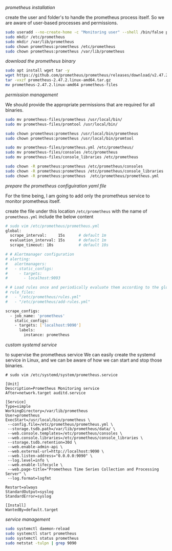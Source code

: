 _prometheus installation_

create the user and folder's to handle the prometheus process itself. So we are aware of user-based processes and permissions.

```bash
sudo useradd --no-create-home -c "Monitoring user" --shell /bin/false prometheus
sudo mkdir /etc/prometheus
sudo mkdir /var/lib/prometheus
sudo chown prometheus:prometheus /etc/prometheus
sudo chown prometheus:prometheus /var/lib/prometheus
```

_download the prometheus binary_

```bash
sudo apt install wget tar -y
wget https://github.com/prometheus/prometheus/releases/download/v2.47.2/prometheus-2.47.2.linux-amd64.tar.gz
tar -vxzf prometheus-2.47.2.linux-amd64.tar.gz
mv prometheus-2.47.2.linux-amd64 prometheus-files
```

_permission management_

We should provide the appropriate permissions that are required for all binaries.

```bash
sudo mv prometheus-files/prometheus /usr/local/bin/
sudo mv prometheus-files/promtool /usr/local/bin/

sudo chown prometheus:prometheus /usr/local/bin/prometheus
sudo chown prometheus:prometheus /usr/local/bin/promtool

sudo mv prometheus-files/prometheus.yml /etc/prometheus/
sudo mv prometheus-files/consoles /etc/prometheus
sudo mv prometheus-files/console_libraries /etc/prometheus

sudo chown -R prometheus:prometheus /etc/prometheus/consoles
sudo chown -R prometheus:prometheus /etc/prometheus/console_libraries
sudo chown -R prometheus:prometheus  /etc/prometheus/prometheus.yml
```

_prepare the prometheus configuiration yaml file_

For the time being, I am going to add only the prometheus service to monitor prometheus itself.

create the file under this location `/etc/prometheus` with the name of `prometheus.yml` include the below content

```bash
# sudo vim /etc/prometheus/prometheus.yml
global:
  scrape_interval:     15s      # default 1m
  evaluation_interval: 15s      # default 1m
  scrape_timeout: 10s           # default 10s

# # Alertmanager configuration
# alerting:
#   alertmanagers:
#   - static_configs:
#     - targets:
#       - localhost:9093

# # Load rules once and periodically evaluate them according to the global 'evaluation_interval'.
# rule_files:
#   - "/etc/prometheus/rules.yml"
#   - "/etc/prometheus/add-rules.yml"

scrape_configs:
  - job_name: 'prometheus'
    static_configs:
    - targets: ['localhost:9090']
      labels: 
        instance: prometheus
```

_custom systemd service_

to supervise the prometheus service We can easily create the systemd service in Linux, and we can be aware of how we can start and stop those binaries.

```service
# sudo vim /etc/systemd/system/prometheus.service 

[Unit]
Description=Prometheus Monitoring service
After=network.target auditd.service

[Service]
Type=simple
WorkingDirectory=/var/lib/prometheus
User=prometheus
ExecStart=/usr/local/bin/prometheus \
 --config.file=/etc/prometheus/prometheus.yml \
 --storage.tsdb.path=/var/lib/prometheus/data/ \
 --web.console.templates=/etc/prometheus/consoles \
 --web.console.libraries=/etc/prometheus/console_libraries \
 --storage.tsdb.retention=30d \
 --web.enable-admin-api \
 --web.external-url=http://localhost:9090 \
 --web.listen-address="0.0.0.0:9090" \
 --log.level=info \
 --web.enable-lifecycle \
 --web.page-title="Prometheus Time Series Collection and Processing Server" \
 --log.format=logfmt

Restart=always
StandardOutput=syslog
StandardError=syslog

[Install]
WantedBy=default.target
```

_service management_

```bash
sudo systemctl daemon-reload
sudo systemctl start prometheus
sudo systemctl status prometheus
sudo netstat -tulpn | grep 9090
```
